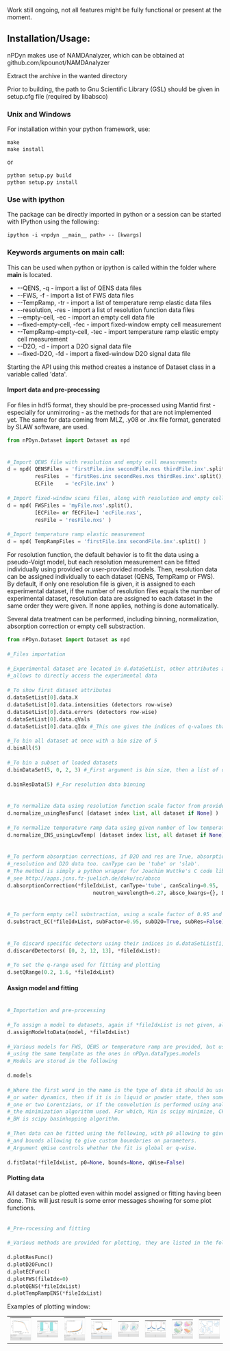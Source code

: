 Work still ongoing, not all features might be fully functional or present at the moment.

## Installation/Usage:
nPDyn makes use of NAMDAnalyzer, which can be obtained at github.com/kpounot/NAMDAnalyzer

Extract the archive in the wanted directory


Prior to building, the path to Gnu Scientific Library (GSL) should be given in setup.cfg file
(required by libabsco)


### Unix and Windows
For installation within your python framework, use:

    make 
    make install

or

    python setup.py build
    python setup.py install


### Use with ipython
The package can be directly imported in python or a session can be started with IPython using the following:

    ipython -i <npdyn __main__ path> -- [kwargs]


### Keywords arguments on main call:

This can be used when python or ipython is called within the folder where __main__ is located.

- --QENS,                -q    - import a list of QENS data files
- --FWS,                 -f    - import a list of FWS data files
- --TempRamp,            -tr   - import a list of temperature remp elastic data files
- --resolution,          -res  - import a list of resolution function data files
- --empty-cell,          -ec   - import an empty cell data file
- --fixed-empty-cell,    -fec  - import fixed-window empty cell measurement
- --TempRamp-empty-cell, -tec  - import temperature ramp elastic empty cell measurement
- --D2O,                 -d    - import a D2O signal data file
- --fixed-D2O,           -fd   - import a fixed-window D2O signal data file

Starting the API using this method creates a instance of Dataset class in a variable called 'data'.



#### Import data and pre-processing

For files in hdf5 format, they should be pre-processed using Mantid first - especially for 
unmirroring - as the methods for that are not implemented yet.
The same for data coming from MLZ, .y08 or .inx file format, generated by SLAW software, are used.

``` python
from nPDyn.Dataset import Dataset as npd


#_Import QENS file with resolution and empty cell measurements
d = npd( QENSFiles = 'firstFile.inx secondFile.nxs thirdFile.inx'.split(),
         resFiles  = 'firstRes.inx secondRes.nxs thirdRes.inx'.split(),
         ECFile    = 'ecFile.inx' )

#_Import fixed-window scans files, along with resolution and empty cell (either QENS or fixed-window)
d = npd( FWSFiles = 'myFile.nxs'.split(),
         [ECFile= or fECFile=] 'ecFile.nxs',
         resFile = 'resFile.nxs' )  

#_Import temperature ramp elastic measurement
d = npd( TempRampFiles = 'firstFile.inx secondFile.inx'.split() )

```

For resolution function, the default behavior is to fit the data using a pseudo-Voigt model, but each 
resolution measurement can be fitted individually using provided or user-provided models.
Then, resolution data can be assigned individually to each dataset (QENS, TempRamp or FWS).
By default, if only one resolution file is given, it is assigned to each experimental dataset,
if the number of resolution files equals the number of experimental dataset, resolution data are 
assigned to each dataset in the same order they were given. If none applies, nothing is done automatically.

Several data treatment can be performed, including binning, normalization, absorption correction or
empty cell substraction.

``` python
from nPDyn.Dataset import Dataset as npd

#_Files importation

#_Experimental dataset are located in d.dataSetList, other attributes as resData, ECData or D2OData
#_allows to directly access the experimental data

#_To show first dataset attributes
d.dataSetList[0].data.X
d.dataSetList[0].data.intensities (detectors row-wise)
d.dataSetList[0].data.errors (detectors row-wise)
d.dataSetList[0].data.qVals
d.dataSetList[0].data.qIdx #_This one gives the indices of q-values that are kept for fitting and plotting

#_To bin all dataset at once with a bin size of 5
d.binAll(5)

#_To bin a subset of loaded datasets
d.binDataSet(5, 0, 2, 3) #_First argument is bin size, then a list of dataset indices in d.dataSetList

d.binResData(5) #_For resolution data binning   


#_To normalize data using resolution function scale factor from provided models
d.normalize_usingResFunc( [dataset index list, all dataset if None] )

#_To normalize temperature ramp data using given number of low temperature points (should be first ones)
d.normalize_ENS_usingLowTemp( [dataset index list, all dataset if None], nbrBins=8)  


#_To perform absorption corrections, if D2O and res are True, absorption correction are performed on loaded
#_resolution and D2O data too. canType can be 'tube' or 'slab'.
#_The method is simply a python wrapper for Joachim Wuttke's C code libabsco: 
#_see http://apps.jcns.fz-juelich.de/doku/sc/absco
d.absorptionCorrection(*fileIdxList, canType='tube', canScaling=0.95, 
                            neutron_wavelength=6.27, absco_kwargs={}, D2O=True, res=False)


#_To perform empty cell substraction, using a scale factor of 0.95 and empty cell data
d.substract_EC(*fileIdxList, subFactor=0.95, subD2O=True, subRes=False):


#_To discard specific detectors using their indices in d.dataSetList[i].data.qIdx
d.discardDetectors( [0, 2, 12, 13], *fileIdxList):

#_To set the q-range used for fitting and plotting
d.setQRange(0.2, 1.6, *fileIdxList)

```


#### Assign model and fitting

``` python

#_Importation and pre-processing

#_To assign a model to datasets, again if *fileIdxList is not given, all datasets are used
d.assignModeltoData(model, *fileIdxList)

#_Various models for FWS, QENS or temperature ramp are provided, but user can defined their own
#_using the same template as the ones in nPDyn.dataTypes.models
#_Models are stored in the following

d.models

#_Where the first word in the name is the type of data it should bu used with, then if its meant for protein 
#_or water dynamics, then if it is in liquid or powder state, then some properties such as wether there is
#_one or two Lorentzians, or if the convolution is performed using analytic Voigt profile and finally
#_the minimization algorithm used. For which, Min is scipy minimize, CF is scipy curve_fit and
#_BH is scipy basinhopping algorithm.

#_Then data can be fitted using the following, with p0 allowing to give custom initial parameters,
#_and bounds allowing to give custom boundaries on parameters.
#_Argument qWise controls whether the fit is global or q-wise.

d.fitData(*fileIdxList, p0=None, bounds=None, qWise=False)

```

#### Plotting data

All dataset can be plotted even within model assigned or fitting having been done. This will just result
is some error messages showing for some plot functions.

``` python

#_Pre-rocessing and fitting

#_Various methods are provided for plotting, they are listed in the following

d.plotResFunc() 
d.plotD2OFunc()
d.plotECFunc()
d.plotFWS(fileIdx=0)
d.plotQENS(*fileIdxList)
d.plotTempRampENS(*fileIdxList)

```

Examples of plotting window:

<table>
    <tr>
        <td>
            <img src="/doc/fig/tempRamp_01.PNG" width="150">
        </td>
        <td>
            <img src="/doc/fig/tempRamp_02.PNG" width="150">
        </td>
        <td>
            <img src="/doc/fig/tempRamp_03.PNG" width="150">
        </td>
        <td>
            <img src="/doc/fig/qens_01.PNG" width="150">
        </td>
        <td>
            <img src="/doc/fig/qens_02.PNG" width="150">
        </td>
        <td>
            <img src="/doc/fig/qens_03.PNG" width="150">
        </td>
        <td>
            <img src="/doc/fig/fws_01.PNG" width="150">
        </td>
        <td>
            <img src="/doc/fig/fws_02.PNG" width="150">
        </td>
    </tr>
</table>


